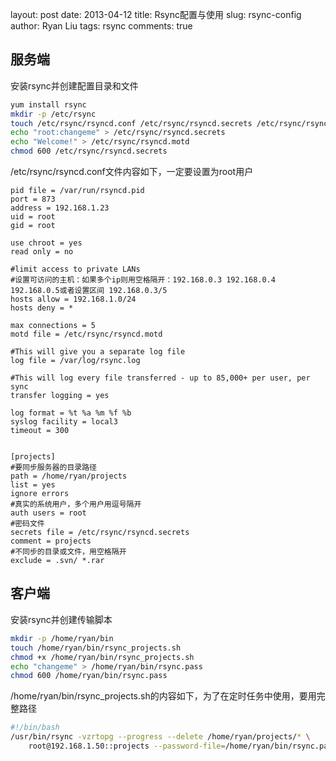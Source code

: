 layout:     post
date:       2013-04-12
title:      Rsync配置与使用
slug:       rsync-config
author:     Ryan Liu
tags:       rsync
comments:   true

服务端
--------
安装rsync并创建配置目录和文件

```bash
yum install rsync
mkdir -p /etc/rsync
touch /etc/rsync/rsyncd.conf /etc/rsync/rsyncd.secrets /etc/rsync/rsyncd.motd
echo "root:changeme" > /etc/rsync/rsyncd.secrets
echo "Welcome!" > /etc/rsync/rsyncd.motd
chmod 600 /etc/rsync/rsyncd.secrets

```

/etc/rsync/rsyncd.conf文件内容如下，一定要设置为root用户

```nginx
pid file = /var/run/rsyncd.pid
port = 873
address = 192.168.1.23
uid = root
gid = root

use chroot = yes
read only = no

#limit access to private LANs
#设置可访问的主机：如果多个ip则用空格隔开：192.168.0.3 192.168.0.4 192.168.0.5或者设置区间 192.168.0.3/5
hosts allow = 192.168.1.0/24
hosts deny = *

max connections = 5
motd file = /etc/rsync/rsyncd.motd

#This will give you a separate log file
log file = /var/log/rsync.log

#This will log every file transferred - up to 85,000+ per user, per sync
transfer logging = yes

log format = %t %a %m %f %b
syslog facility = local3
timeout = 300


[projects]
#要同步服务器的目录路径
path = /home/ryan/projects
list = yes
ignore errors
#真实的系统用户，多个用户用逗号隔开
auth users = root
#密码文件
secrets file = /etc/rsync/rsyncd.secrets
comment = projects
#不同步的目录或文件，用空格隔开
exclude = .svn/ *.rar
```

客户端
-------
安装rsync并创建传输脚本

```bash
mkdir -p /home/ryan/bin
touch /home/ryan/bin/rsync_projects.sh
chmod +x /home/ryan/bin/rsync_projects.sh
echo "changeme" > /home/ryan/bin/rsync.pass
chmod 600 /home/ryan/bin/rsync.pass
```

/home/ryan/bin/rsync_projects.sh的内容如下，为了在定时任务中使用，要用完整路径

```bash
#!/bin/bash
/usr/bin/rsync -vzrtopg --progress --delete /home/ryan/projects/* \
    root@192.168.1.50::projects --password-file=/home/ryan/bin/rsync.pass
```
